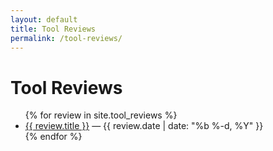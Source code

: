 ```yaml
---
layout: default
title: Tool Reviews
permalink: /tool-reviews/
---
```


# Tool Reviews

<ul>
  {% for review in site.tool_reviews %}
    <li>
      <a href="{{ review.url }}">{{ review.title }}</a> — {{ review.date | date: "%b %-d, %Y" }}
    </li>
  {% endfor %}
</ul>